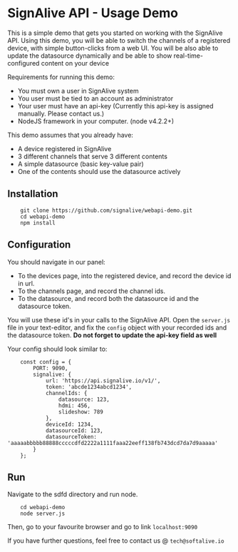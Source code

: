 # SignAlive API - Usage Demo

This is a simple demo that gets you started on working with the SignAlive API. Using this demo, you will be able to switch the channels of a registered device, with simple button-clicks from a web UI. You will be also able to update the datasource dynamically and be able to show real-time-configured content on your device

Requirements for running this demo:

- You must own a user in SignAlive system
- You user must be tied to an account as administrator
- Your user must have an api-key (Currently this api-key is assigned manually. Please contact us.)
- NodeJS framework in your computer. (node v4.2.2+)

This demo assumes that you already have:

- A device registered in SignAlive
- 3 different channels that serve 3 different contents
- A simple datasource (basic key-value pair)
- One of the contents should use the datasource actively


## Installation

```
    git clone https://github.com/signalive/webapi-demo.git
    cd webapi-demo
    npm install
```

## Configuration

You should navigate in our panel:

- To the devices page, into the registered device, and record the device id in url.
- To the channels page, and record the channel ids.
- To the datasource, and record both the datasource id and the datasource token.

You will use these id's in your calls to the SignAlive API. Open the `server.js` file in your text-editor, and fix the `config` object with your recorded ids and the datasource token. **Do not forget to update the api-key field as well**

Your config should look similar to:

```
    const config = {
        PORT: 9090,
        signalive: {
            url: 'https://api.signalive.io/v1/',
            token: 'abcde1234abcd1234',
            channelIds: {
                datasource: 123,
                hdmi: 456,
                slideshow: 789
            },
            deviceId: 1234,
            datasourceId: 123,
            datasourceToken: 'aaaaabbbbb88888cccccdfd2222a1111faaa22eeff138fb743dcd7da7d9aaaaa'
        }
    };
```

## Run

Navigate to the sdfd directory and run node.

```
    cd webapi-demo
    node server.js
```

Then, go to your favourite browser and go to link `localhost:9090`

If you have further questions, feel free to contact us @ `tech@softalive.io`